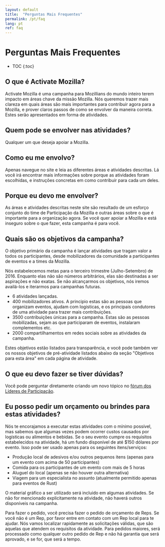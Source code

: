 ```yaml
---
layout: default
title:  "Perguntas Mais Frequentes"
permalink: /pt/faq
lang: pt
ref: faq
---
```


# Perguntas Mais Frequentes

* TOC
{:toc}

## O que é Activate Mozilla?

Activate Mozilla é uma campanha para Mozillians do mundo inteiro terem impacto em áreas chave da missão Mozilla. Nós queremos trazer mais clareza em quais áreas são mais importantes para contribuir agora para a Mozilla, e prover claros passos de como se envolver da maneira correta. Estes serão apresentados em forma de atividades.

## Quem pode se envolver nas atividades?

Qualquer um que deseja apoiar a Mozilla.

## Como eu me envolvo?

Apenas navegue no site e leia as diferentes áreas e atividades descritas. Lá você irá encontrar mais informações sobre porque as atividades foram escolhidas, e instruções concretas em como contribuir para cada um deles.

## Porque eu devo me envolver?

As áreas e atividades descritas neste site são resultado de um esforço conjunto do time de Participação da Mozilla e outras áreas sobre o que é importante para a organização agora. Se você quer apoiar a Mozilla e está inseguro sobre o que fazer, esta campanha é para você.

## Quais são os objetivos da campanha?

O objetivo primário da campanha é lançar atividades que tragam valor a todos os participantes, desde mobilizadores da comunidade a participantes de eventos e a times da Mozilla.

Nós estabelecemos metas para o terceiro trimestre (Julho-Setembro) de 2016. Enquanto elas não são números arbitrários, elas são destinadas a ser aspirações e não exatas. Se não alcançarmos os objetivos, nós iremos availá-los e iterarmos para campanhas futuras.

* 6 atividades lançadas.
* 400 mobilizadores ativos. A principio estas são as pessoas que organizam eventos, ajudam com logisticas, e os principais condutores de uma atividade para trazer mais contribuições.
* 3500 contribuições únicas para a campanha. Estas são as pessoas mobilizadas, sejam as que participaram de eventos, instalaram complementos etc.
* 2000 compartilhamentos em redes sociais sobre as atividades da campanha.

Estes objetivos estão listados para transparência, e você pode também ver os nossos objetivos de pré-atividade listados abaixo da seção "Objetivos para esta área" em cada página de atividade.

## O que eu devo fazer se tiver dúvidas?

Você pode perguntar diretamente criando um novo tópico no [fórum dos Líderes de Participação](https://discourse.mozilla-community.org/c/participation-leaders).

## Eu posso pedir um orçamento ou brindes para estas atividades?

Nós te encorajamos a executar estas atividades com o mínimo possível, mas sabemos que algumas vezes podem ocorrer custos causados por logísticas ou alimentos e bebidas. Se o seu evento cumpre os requisitos estabelecidos na atividade, há um fundo disponível de até $150 dólares por evento. Isso pode ser usado apenas para os seguintes itens/serviços:

* Produção local de adesivos e/ou outros pequenos itens (apenas para um evento com acima de 50 participantes)
* Comida para os participantes de um evento com mais de 5 horas
* Aluguel do local (apenas se não houver outra alternativa)
* Viagem para um especialista no assunto (atualmente permitido apenas para eventos de Rust)

O material gráfico a ser utilizado será incluido em algumas atividades. Se não for mencionado explicitamente na atividade, não haverá outros disponíveis na campanha.

Para fazer o pedido, você precisa fazer o pedido de orçamento de Reps. Se você não é um Rep, por favor entre em contato com um Rep local para te ajudar. Nós vamos localizar rapidamente as solicitações válidas, que são aquelas que atendem os requisitos da atividade. Para pedidos maiores, será processado como qualquer outro pedido de Rep e não há garantia que será aprovado, e se for, que será a tempo.
